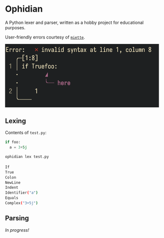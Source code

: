 # Ophidian

A Python lexer and parser, written as a hobby project for educational purposes.

User-friendly errors courtesy of [`miette`](https://crates.io/crates/miette).

![`miette` error](images/miette_error.png)

## Lexing

Contents of `test.py`:

```python
if foo:
  a = 3+5j
```

```sh
ophidian lex test.py

If
True
Colon
NewLine
Indent
Identifier("a")
Equals
Complex("3+5j")
```

## Parsing

_In progress!_
